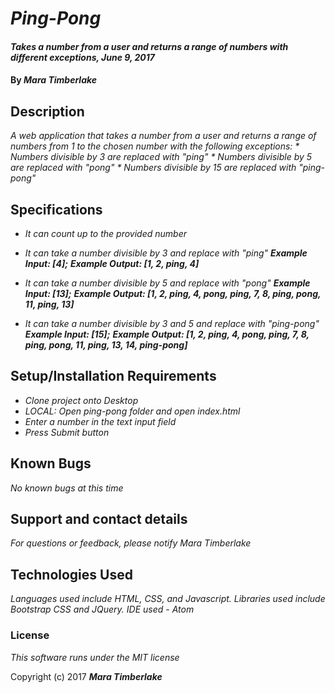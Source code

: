 # _Ping-Pong_

#### _Takes a number from a user and returns a range of numbers with different exceptions, June 9, 2017_

#### By _**Mara Timberlake**_

## Description

_A web application that takes a number from a user and returns a range of numbers from 1 to the chosen number with the following exceptions:_
_* Numbers divisible by 3 are replaced with "ping"_
_* Numbers divisible by 5 are replaced with "pong"_
_* Numbers divisible by 15 are replaced with "ping-pong"_

## Specifications

* _It can count up to the provided number_
* _It can take a number divisible by 3 and replace with "ping"_
_**Example Input: [4];**_
_**Example Output: [1, 2, ping, 4]**_

* _It can take a number divisible by 5 and replace with "pong"_
_**Example Input: [13];**_
_**Example Output: [1, 2, ping, 4, pong, ping, 7, 8, ping, pong, 11, ping, 13]**_

* _It can take a number divisible by 3 and 5 and replace with "ping-pong"_
_**Example Input: [15];**_
_**Example Output: [1, 2, ping, 4, pong, ping, 7, 8, ping, pong, 11, ping, 13, 14, ping-pong]**_

## Setup/Installation Requirements

* _Clone project onto Desktop_
* _LOCAL: Open ping-pong folder and open index.html_
* _Enter a number in the text input field_
* _Press Submit button_

## Known Bugs

_No known bugs at this time_

## Support and contact details

_For questions or feedback, please notify Mara Timberlake_

## Technologies Used

_Languages used include HTML, CSS, and Javascript. Libraries used include Bootstrap CSS and JQuery. IDE used - Atom_

### License

*This software runs under the MIT license*

Copyright (c) 2017 **_Mara Timberlake_**
